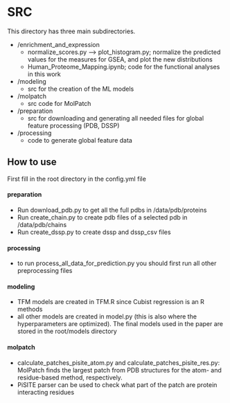 # SRC

This directory has three main subdirectories.

* /enrichment_and_expression
  * normalize_scores.py --> plot_histogram.py; normalize the predicted values for the measures for GSEA, and plot the new distributions
  * Human_Proteome_Mapping.ipynb; code for the functional analyses in this work
* /modeling
  * src for the creation of the ML models
* /molpatch
  * src code for MolPatch
* /preparation
  * src for downloading and generating all needed files for global feature processing (PDB, DSSP)
* /processing
  * code to generate global feature data

## How to use

First fill in the root directory in the config.yml file

#### preparation

* Run download_pdb.py to get all the full pdbs in /data/pdb/proteins
* Run create_chain.py to create pdb files of a selected pdb in /data/pdb/chains
* Run create_dssp.py to create dssp and dssp_csv files

#### processing

* to run process_all_data_for_prediction.py you should first run all other preprocessing files

#### modeling

* TFM models are created in TFM.R since Cubist regression is an R methods
* all other models are created in model.py (this is also where the hyperparameters are optimized). The final models used in the paper are stored in the root/models directory

#### molpatch

* calculate_patches_pisite_atom.py and calculate_patches_pisite_res.py: MolPatch finds the largest patch from PDB structures for the atom- and residue-based method, respectively.
* PiSITE parser can be used to check what part of the patch are protein interacting residues
